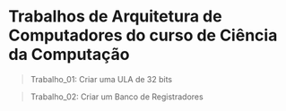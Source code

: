 # Trabalhos de Arquitetura de Computadores do curso de Ciência da Computação

> Trabalho_01: Criar uma ULA de 32 bits

> Trabalho_02: Criar um Banco de Registradores
